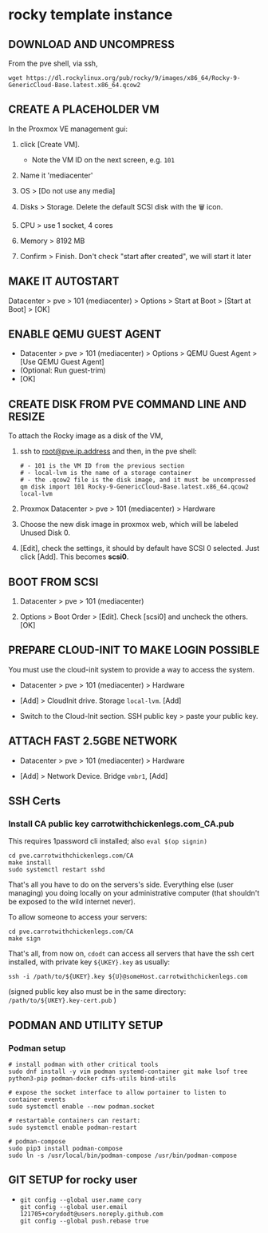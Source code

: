 # rocky template instance


## DOWNLOAD AND UNCOMPRESS

From the pve shell, via ssh,

```
wget https://dl.rockylinux.org/pub/rocky/9/images/x86_64/Rocky-9-GenericCloud-Base.latest.x86_64.qcow2
```


## CREATE A PLACEHOLDER VM

In the Proxmox VE management gui:

1. click [Create VM].

    - Note the VM ID on the next screen, e.g. `101`

2. Name it 'mediacenter'

3. OS > [Do not use any media]

4. Disks > Storage. Delete the default SCSI disk with the 🗑️ icon.

5. CPU > use 1 socket, 4 cores

6. Memory > 8192 MB

7. Confirm > Finish. Don't check "start after created", we will start it later


## MAKE IT AUTOSTART

Datacenter > pve > 101 (mediacenter) > Options > Start at Boot > [Start at Boot] > [OK]


## ENABLE QEMU GUEST AGENT

- Datacenter > pve > 101 (mediacenter) > Options > QEMU Guest Agent > [Use QEMU Guest Agent] 
- (Optional: Run guest-trim)
- [OK]


## CREATE DISK FROM PVE COMMAND LINE AND RESIZE

To attach the Rocky image as a disk of the VM,

1. ssh to root@pve.ip.address and then, in the pve shell:

    ```
    # - 101 is the VM ID from the previous section
    # - local-lvm is the name of a storage container
    # - the .qcow2 file is the disk image, and it must be uncompressed
    qm disk import 101 Rocky-9-GenericCloud-Base.latest.x86_64.qcow2 local-lvm
    ```

2. Proxmox Datacenter > pve > 101 (mediacenter) > Hardware

3. Choose the new disk image in proxmox web, which will be labeled Unused Disk 0.

4. [Edit], check the settings, it should by default have SCSI 0 selected.  Just
click [Add]. This becomes **scsi0**.


## BOOT FROM SCSI

1. Datacenter > pve > 101 (mediacenter)

2. Options > Boot Order > [Edit]. Check [scsi0] and uncheck the others. [OK]


## PREPARE CLOUD-INIT TO MAKE LOGIN POSSIBLE

You must use the cloud-init system to provide a way to access the system.

- Datacenter > pve > 101 (mediacenter) > Hardware

- [Add] > CloudInit drive. Storage `local-lvm`. [Add]

- Switch to the Cloud-Init section. SSH public key > paste your public key.


## ATTACH FAST 2.5GBE NETWORK

- Datacenter > pve > 101 (mediacenter) > Hardware

- [Add] > Network Device. Bridge `vmbr1`, [Add]


## SSH Certs

### Install CA public key carrotwithchickenlegs.com_CA.pub

This requires 1password cli installed; also `eval $(op signin)`

```
cd pve.carrotwithchickenlegs.com/CA
make install
sudo systemctl restart sshd
```

That's all you have to do on the servers's side. Everything else (user managing) you doing locally on your administrative computer (that shouldn't be exposed to the wild internet never).

To allow someone to access your servers:

```
cd pve.carrotwithchickenlegs.com/CA
make sign
```

That's all, from now on, `cdodt` can access all servers that have the
ssh cert installed, with private key `${UKEY}.key` as usually:

```
ssh -i /path/to/${UKEY}.key ${U}@someHost.carrotwithchickenlegs.com
```

(signed public key also must be in the same directory: `/path/to/${UKEY}.key-cert.pub` )


## PODMAN AND UTILITY SETUP

### Podman setup
```
# install podman with other critical tools
sudo dnf install -y vim podman systemd-container git make lsof tree python3-pip podman-docker cifs-utils bind-utils

# expose the socket interface to allow portainer to listen to container events
sudo systemctl enable --now podman.socket

# restartable containers can restart:
sudo systemctl enable podman-restart

# podman-compose
sudo pip3 install podman-compose
sudo ln -s /usr/local/bin/podman-compose /usr/bin/podman-compose 
```


## GIT SETUP for rocky user

- ```
  git config --global user.name cory
  git config --global user.email 121705+corydodt@users.noreply.github.com
  git config --global push.rebase true
  ```

